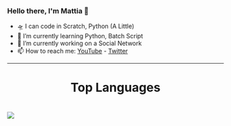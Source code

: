 ### Hello there, I'm Mattia 👋

- 🛸 I can code in Scratch, Python (A Little)
- 🌱 I’m currently learning Python, Batch Script
- 🔭 I’m currently working on a Social Network
- 📫 How to reach me: [YouTube](https://www.youtube.com/channel/UCohKir-O0ZqYlfwywLaIKpw) - [Twitter](https://twitter.com/etimologyyy)

---

<h1 align="center">Top Languages<h1>

 <img align="center" src="https://github-readme-stats.vercel.app/api/top-langs/?username=etimology&layout=compact)](https://github.com/Etimology/Etimology"/></a>
